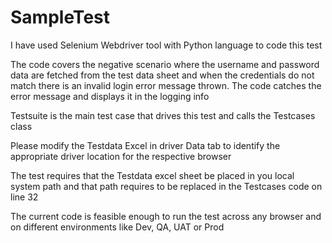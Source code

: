 # SampleTest

I have used Selenium Webdriver tool with Python language to code this test

The code covers the negative scenario where the username and password data are fetched from the test data sheet and when the credentials do not match there is an invalid login error message thrown. The code catches the error message and displays it in the logging info

Testsuite is the main test case that drives this test and calls the Testcases class

Please modify the Testdata Excel in driver Data tab to identify the appropriate driver location for the respective browser

The test requires that the Testdata excel sheet be placed in you local system path and that path requires to be replaced in the Testcases code on line 32

The current code is feasible enough to run the test across any browser and on different environments like Dev, QA, UAT or Prod
